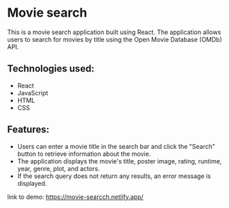# Movie search

This is a movie search application built using React. The application allows users to search for movies by title using the Open Movie Database (OMDb) API.

## Technologies used:

- React
- JavaScript
- HTML
- CSS

## Features:

- Users can enter a movie title in the search bar and click the "Search" button to retrieve information about the movie.
- The application displays the movie's title, poster image, rating, runtime, year, genre, plot, and actors.
- If the search query does not return any results, an error message is displayed.

link to demo: https://movie-searcch.netlify.app/
